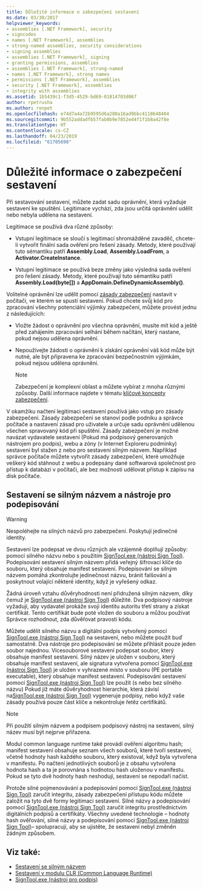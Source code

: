 ```yaml
---
title: Důležité informace o zabezpečení sestavení
ms.date: 03/30/2017
helpviewer_keywords:
- assemblies [.NET Framework], security
- signcodes
- names [.NET Framework], assemblies
- strong-named assemblies, security considerations
- signing assemblies
- assemblies [.NET Framework], signing
- granting permissions, assemblies
- assemblies [.NET Framework], strong-named
- names [.NET Framework], strong names
- permissions [.NET Framework], assemblies
- security [.NET Framework], assemblies
- integrity with assemblies
ms.assetid: 1b5439c1-f3d5-4529-bd69-01814703d067
author: rpetrusha
ms.author: ronpet
ms.openlocfilehash: e74d7a4a72b9595d6a280a16ad9bbc4118648404
ms.sourcegitcommit: 9b552addadfb57fab0b9e7852ed4f1f1b8a42f8e
ms.translationtype: HT
ms.contentlocale: cs-CZ
ms.lasthandoff: 04/23/2019
ms.locfileid: "61705698"
---
```

# <a name="assembly-security-considerations"></a>Důležité informace o zabezpečení sestavení
<a name="top"></a> Při sestavování sestavení, můžete zadat sadu oprávnění, která vyžaduje sestavení ke spuštění. Legitimace vychází, zda jsou určitá oprávnění udělit nebo nebyla udělena na sestavení.  
  
 Legitimace se používá dva různé způsoby:  
  
- Vstupní legitimace se sloučí s legitimací shromážděné zavaděč, chcete-li vytvořit finální sada ověření pro řešení zásady. Metody, které používají tuto sémantiku patří **Assembly.Load**, **Assembly.LoadFrom**, a **Activator.CreateInstance**.  
  
- Vstupní legitimace se používá beze změny jako výsledná sada ověření pro řešení zásady. Metody, které používají tuto sémantiku patří **Assembly.Load(byte[])** a **AppDomain.DefineDynamicAssembly()**.  
  
 Volitelné oprávnění lze udělit pomocí [zásady zabezpečení](../../../docs/framework/misc/code-access-security-basics.md) nastavit v počítači, ve kterém se spustí sestavení. Pokud chcete svůj kód pro zpracování všechny potenciální výjimky zabezpečení, můžete provést jednu z následujících:  
  
- Vložte žádost o oprávnění pro všechna oprávnění, musíte mít kód a ještě před zahájením zpracování selhání během načítání, který nastane, pokud nejsou udělena oprávnění.  
  
- Nepoužívejte žádosti o oprávnění k získání oprávnění váš kód může být nutné, ale být připravena ke zpracování bezpečnostním výjimkám, pokud nejsou udělena oprávnění.  
  
    > [!NOTE]
    >  Zabezpečení je komplexní oblast a můžete vybírat z mnoha různými způsoby. Další informace najdete v tématu [klíčové koncepty zabezpečení](../../../docs/standard/security/key-security-concepts.md).  
  
 V okamžiku načtení legitimaci sestavení používá jako vstup pro zásady zabezpečení. Zásady zabezpečení se stanoví podle podniku a správce počítače a nastavení zásad pro uživatele a určuje sadu oprávnění udělenou všechen spravovaný kód při spuštění. Zásady zabezpečení je možné navázat vydavatele sestavení (Pokud má podpisový generovaných nástrojem pro podpis), webu a zóny (v Internet Exploreru podmínky) sestavení byl stažen z nebo pro sestavení silným názvem. Například správce počítače můžete vytvořit zásady zabezpečení, které umožňuje veškerý kód stáhnout z webu a podepsány dané softwarová společnost pro přístup k databázi v počítači, ale bez možnosti udělovat přístup k zápisu na disk počítače.  
  
## <a name="strong-named-assemblies-and-signing-tools"></a>Sestavení se silným názvem a nástroje pro podepisování  

 > [!WARNING]
 > Nespoléhejte na silných názvů pro zabezpečení. Poskytují jedinečné identity.

 Sestavení lze podepsat ve dvou různých ale vzájemně doplňují způsoby: pomocí silného názvu nebo s použitím [SignTool.exe (nástroj Sign Tool)](../../../docs/framework/tools/signtool-exe.md). Podepisování sestavení silným názvem přidá veřejný šifrovací klíče do souboru, který obsahuje manifest sestavení. Podepisování se silným názvem pomáhá zkontrolujte jedinečnost názvu, bránit falšování a poskytnout volající některé identity, když je vyřešený odkaz.  
  
 Žádná úroveň vztahu důvěryhodnosti není přidružená silným názvem, díky čemuž je [SignTool.exe (nástroj Sign Tool)](../../../docs/framework/tools/signtool-exe.md) důležité. Dva podpisový nástroje vyžadují, aby vydavatel prokáže svoji identitu autoritu třetí strany a získat certifikát. Tento certifikát bude poté vložen do souboru a můžou používat Správce rozhodnout, zda důvěřovat pravosti kódu.  
  
 Můžete udělit silného názvu a digitální podpis vytvořený pomocí [SignTool.exe (nástroj Sign Tool)](../../../docs/framework/tools/signtool-exe.md) na sestavení, nebo můžete použít buď samostatně. Dva nástroje pro podepisování se můžete přihlásit pouze jeden soubor najednou. Vícesouborové sestavení podepsat soubor, který obsahuje manifest sestavení. Silný název je uložen v souboru, který obsahuje manifest sestavení, ale signatura vytvořena pomocí [SignTool.exe (nástroj Sign Tool)](../../../docs/framework/tools/signtool-exe.md) je uložen v vyhrazené místo v souboru (PE portable executable), který obsahuje manifest sestavení. Podepisování sestavení pomocí [SignTool.exe (nástroj Sign Tool)](../../../docs/framework/tools/signtool-exe.md) lze použít (s nebo bez silného názvu) Pokud již máte důvěryhodnost hierarchie, která závisí na[SignTool.exe (nástroj Sign Tool)](../../../docs/framework/tools/signtool-exe.md) vygeneruje podpisy, nebo když vaše zásady používá pouze část klíče a nekontroluje řetěz certifikátů.  
  
> [!NOTE]
>  Při použití silným názvem a podpisem podpisový nástroj na sestavení, silný název musí být nejprve přiřazena.  
  
 Modul common language runtime také provádí ověření algoritmu hash; manifest sestavení obsahuje seznam všech souborů, které tvoří sestavení, včetně hodnoty hash každého souboru, který existoval, když byla vytvořena v manifestu. Po načtení jednotlivých souborů je z obsahu vytvořena hodnota hash a ta je porovnána s hodnotou hash uloženou v manifestu. Pokud se tyto dvě hodnoty hash neshodují, sestavení se nepodaří načíst.  
  
 Protože silné pojmenovávání a podepisování pomocí [SignTool.exe (nástroj Sign Tool)](../../../docs/framework/tools/signtool-exe.md) zaručit integritu, zásady zabezpečení přístupu kódu můžete založit na tyto dvě formy legitimaci sestavení. Silné názvy a podepisování pomocí [SignTool.exe (nástroj Sign Tool)](../../../docs/framework/tools/signtool-exe.md) zaručit integritu prostřednictvím digitálních podpisů a certifikáty. Všechny uvedené technologie – hodnoty hash ověřování, silné názvy a podepisování pomocí [SignTool.exe (nástroj Sign Tool)](../../../docs/framework/tools/signtool-exe.md)– spolupracují, aby se ujistěte, že sestavení nebyl změněn žádným způsobem.  
  
## <a name="see-also"></a>Viz také:

- [Sestavení se silným názvem](../../../docs/framework/app-domains/strong-named-assemblies.md)
- [Sestavení v modulu CLR (Common Language Runtime)](../../../docs/framework/app-domains/assemblies-in-the-common-language-runtime.md)
- [SignTool.exe (nástroj pro podpis)](../../../docs/framework/tools/signtool-exe.md)
